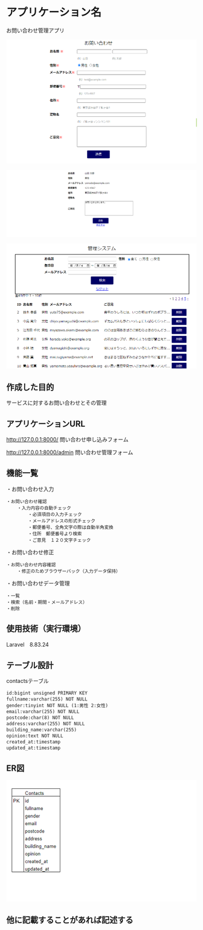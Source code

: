 # アプリケーション名
お問い合わせ管理アプリ

![picture 1](images/603b9d6d2cfa0c8dd8072263ae29fac406c337c1b9ffe08e59d3768afc2af052.png)  

![picture 2](images/a71045ed641423be8a7836881cf02810adbc47972f96c247d8a9b62d1cbce7ac.png)  

![picture 3](images/8ca7643886fa240c7f4eb138aff45333721458d2add329ed820c3935bbc6371a.png)  


## 作成した目的
サービスに対するお問い合わせとその管理

## アプリケーションURL
http://127.0.0.1:8000/
 問い合わせ申し込みフォーム
 
http://127.0.0.1:8000/admin
 問い合わせ管理フォーム

## 機能一覧
・お問い合わせ入力

    ・お問い合わせ確認
        ・入力内容の自動チェック
            ・必須項目の入力チェック
            ・メールアドレスの形式チェック
            ・郵便番号、全角文字の際は自動半角変換
            ・住所　郵便番号より検索
            ・ご意見　１２０文字チェック

・お問い合わせ修正

    ・お問い合わせ内容確認
        ・修正のためブラウザーバック（入力データ保持）

・お問い合わせデータ管理

    ・一覧
    ・検索（名前・期間・メールアドレス）
    ・削除



## 使用技術（実行環境）
Laravel　8.83.24


## テーブル設計

contactsテーブル

    id:bigint unsigned PRIMARY KEY
    fullname:varchar(255) NOT NULL
    gender:tinyint NOT NULL (1:男性 2:女性)
    email:varchar(255) NOT NULL
    postcode:char(8) NOT NULL
    address:varchar(255) NOT NULL
    building_name:varchar(255)
    opinion:text NOT NULL
    created_at:timestamp
    updated_at:timestamp

	

## ER図

![picture 4](images/9feca22e35e03a1cb3b6d8be8a1c9927192f3ce6c5cf8cc75379d1a3d05ef010.png)  



## 他に記載することがあれば記述する

